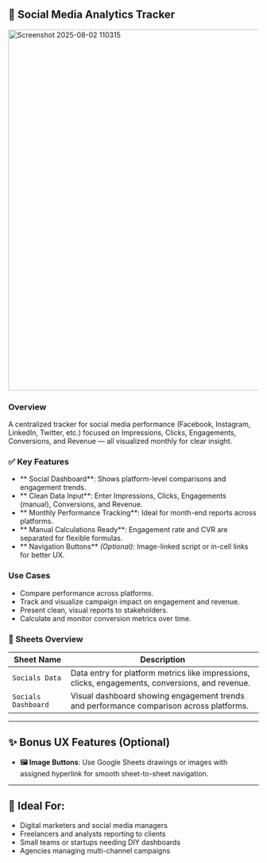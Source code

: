 ## 📱 Social Media Analytics Tracker

<img width="1645" height="726" alt="Screenshot 2025-08-02 110315" src="https://github.com/user-attachments/assets/cbf4aee6-eda7-49a2-a976-4f8646ea73f8" />

###  Overview
A centralized tracker for social media performance (Facebook, Instagram, LinkedIn, Twitter, etc.) focused on Impressions, Clicks, Engagements, Conversions, and Revenue — all visualized monthly for clear insight.

### ✅ Key Features
- ** Social Dashboard**: Shows platform-level comparisons and engagement trends.
- ** Clean Data Input**: Enter Impressions, Clicks, Engagements (manual), Conversions, and Revenue.
- ** Monthly Performance Tracking**: Ideal for month-end reports across platforms.
- ** Manual Calculations Ready**: Engagement rate and CVR are separated for flexible formulas.
- ** Navigation Buttons** *(Optional)*: Image-linked script or in-cell links for better UX.

###  Use Cases
- Compare performance across platforms.
- Track and visualize campaign impact on engagement and revenue.
- Present clean, visual reports to stakeholders.
- Calculate and monitor conversion metrics over time.

### 📂 Sheets Overview

| Sheet Name            | Description |
|-----------------------|-------------|
| `Socials Data`        | Data entry for platform metrics like impressions, clicks, engagements, conversions, and revenue. |
| `Socials Dashboard`   | Visual dashboard showing engagement trends and performance comparison across platforms. |

---

## ✨ Bonus UX Features (Optional)
- **🖼️ Image Buttons**: Use Google Sheets drawings or images with assigned hyperlink for smooth sheet-to-sheet navigation.

---

## 📁 Ideal For:
- Digital marketers and social media managers
- Freelancers and analysts reporting to clients
- Small teams or startups needing DIY dashboards
- Agencies managing multi-channel campaigns
